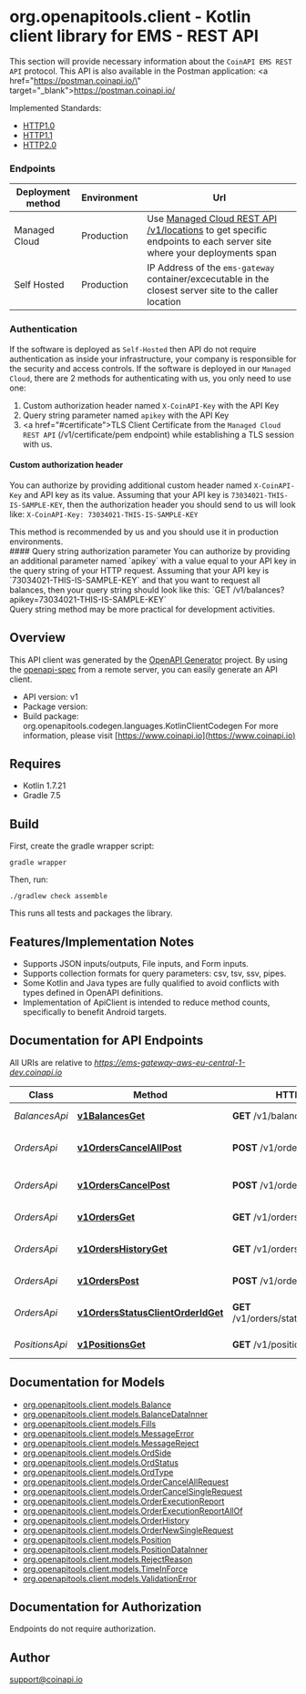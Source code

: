 # org.openapitools.client - Kotlin client library for EMS - REST API

This section will provide necessary information about the `CoinAPI EMS REST API` protocol.
This API is also available in the Postman application: <a href=\"https://postman.coinapi.io/\" target=\"_blank\">https://postman.coinapi.io/</a>      

Implemented Standards:

  * [HTTP1.0](https://datatracker.ietf.org/doc/html/rfc1945)
  * [HTTP1.1](https://datatracker.ietf.org/doc/html/rfc2616)
  * [HTTP2.0](https://datatracker.ietf.org/doc/html/rfc7540)
   
### Endpoints

<table>
  <thead>
    <tr>
      <th>Deployment method</th>
      <th>Environment</th>
      <th>Url</th>
    </tr>
  </thead>
  <tbody>
    <tr>
      <td>Managed Cloud</td>
      <td>Production</td>
      <td>Use <a href=\"#ems-docs-sh\">Managed Cloud REST API /v1/locations</a> to get specific endpoints to each server site where your deployments span</td>
    </tr>
    <tr>
      <td>Self Hosted</td>
      <td>Production</td>
      <td>IP Address of the <code>ems-gateway</code> container/excecutable in the closest server site to the caller location</td>
    </tr>
  </tbody>
</table>

### Authentication
If the software is deployed as `Self-Hosted` then API do not require authentication as inside your infrastructure, your company is responsible for the security and access controls. 
If the software is deployed in our `Managed Cloud`, there are 2 methods for authenticating with us, you only need to use one:

 1. Custom authorization header named `X-CoinAPI-Key` with the API Key
 2. Query string parameter named `apikey` with the API Key
 3. <a href=\"#certificate\">TLS Client Certificate</a> from the `Managed Cloud REST API` (/v1/certificate/pem endpoint) while establishing a TLS session with us.

#### Custom authorization header
You can authorize by providing additional custom header named `X-CoinAPI-Key` and API key as its value.
Assuming that your API key is `73034021-THIS-IS-SAMPLE-KEY`, then the authorization header you should send to us will look like: `X-CoinAPI-Key: 73034021-THIS-IS-SAMPLE-KEY`
<aside class=\"success\">This method is recommended by us and you should use it in production environments.</aside>
#### Query string authorization parameter
You can authorize by providing an additional parameter named `apikey` with a value equal to your API key in the query string of your HTTP request.
Assuming that your API key is `73034021-THIS-IS-SAMPLE-KEY` and that you want to request all balances, then your query string should look like this: `GET /v1/balances?apikey=73034021-THIS-IS-SAMPLE-KEY`
<aside class=\"notice\">Query string method may be more practical for development activities.</aside>


## Overview
This API client was generated by the [OpenAPI Generator](https://openapi-generator.tech) project.  By using the [openapi-spec](https://github.com/OAI/OpenAPI-Specification) from a remote server, you can easily generate an API client.

- API version: v1
- Package version: 
- Build package: org.openapitools.codegen.languages.KotlinClientCodegen
For more information, please visit [https://www.coinapi.io](https://www.coinapi.io)

## Requires

* Kotlin 1.7.21
* Gradle 7.5

## Build

First, create the gradle wrapper script:

```
gradle wrapper
```

Then, run:

```
./gradlew check assemble
```

This runs all tests and packages the library.

## Features/Implementation Notes

* Supports JSON inputs/outputs, File inputs, and Form inputs.
* Supports collection formats for query parameters: csv, tsv, ssv, pipes.
* Some Kotlin and Java types are fully qualified to avoid conflicts with types defined in OpenAPI definitions.
* Implementation of ApiClient is intended to reduce method counts, specifically to benefit Android targets.

<a id="documentation-for-api-endpoints"></a>
## Documentation for API Endpoints

All URIs are relative to *https://ems-gateway-aws-eu-central-1-dev.coinapi.io*

Class | Method | HTTP request | Description
------------ | ------------- | ------------- | -------------
*BalancesApi* | [**v1BalancesGet**](docs/BalancesApi.md#v1balancesget) | **GET** /v1/balances | Get balances
*OrdersApi* | [**v1OrdersCancelAllPost**](docs/OrdersApi.md#v1orderscancelallpost) | **POST** /v1/orders/cancel/all | Cancel all orders request
*OrdersApi* | [**v1OrdersCancelPost**](docs/OrdersApi.md#v1orderscancelpost) | **POST** /v1/orders/cancel | Cancel order request
*OrdersApi* | [**v1OrdersGet**](docs/OrdersApi.md#v1ordersget) | **GET** /v1/orders | Get open orders
*OrdersApi* | [**v1OrdersHistoryGet**](docs/OrdersApi.md#v1ordershistoryget) | **GET** /v1/orders/history | History of order changes
*OrdersApi* | [**v1OrdersPost**](docs/OrdersApi.md#v1orderspost) | **POST** /v1/orders | Send new order
*OrdersApi* | [**v1OrdersStatusClientOrderIdGet**](docs/OrdersApi.md#v1ordersstatusclientorderidget) | **GET** /v1/orders/status/{client_order_id} | Get order execution report
*PositionsApi* | [**v1PositionsGet**](docs/PositionsApi.md#v1positionsget) | **GET** /v1/positions | Get open positions


<a id="documentation-for-models"></a>
## Documentation for Models

 - [org.openapitools.client.models.Balance](docs/Balance.md)
 - [org.openapitools.client.models.BalanceDataInner](docs/BalanceDataInner.md)
 - [org.openapitools.client.models.Fills](docs/Fills.md)
 - [org.openapitools.client.models.MessageError](docs/MessageError.md)
 - [org.openapitools.client.models.MessageReject](docs/MessageReject.md)
 - [org.openapitools.client.models.OrdSide](docs/OrdSide.md)
 - [org.openapitools.client.models.OrdStatus](docs/OrdStatus.md)
 - [org.openapitools.client.models.OrdType](docs/OrdType.md)
 - [org.openapitools.client.models.OrderCancelAllRequest](docs/OrderCancelAllRequest.md)
 - [org.openapitools.client.models.OrderCancelSingleRequest](docs/OrderCancelSingleRequest.md)
 - [org.openapitools.client.models.OrderExecutionReport](docs/OrderExecutionReport.md)
 - [org.openapitools.client.models.OrderExecutionReportAllOf](docs/OrderExecutionReportAllOf.md)
 - [org.openapitools.client.models.OrderHistory](docs/OrderHistory.md)
 - [org.openapitools.client.models.OrderNewSingleRequest](docs/OrderNewSingleRequest.md)
 - [org.openapitools.client.models.Position](docs/Position.md)
 - [org.openapitools.client.models.PositionDataInner](docs/PositionDataInner.md)
 - [org.openapitools.client.models.RejectReason](docs/RejectReason.md)
 - [org.openapitools.client.models.TimeInForce](docs/TimeInForce.md)
 - [org.openapitools.client.models.ValidationError](docs/ValidationError.md)


<a id="documentation-for-authorization"></a>
## Documentation for Authorization

Endpoints do not require authorization.



## Author

support@coinapi.io
